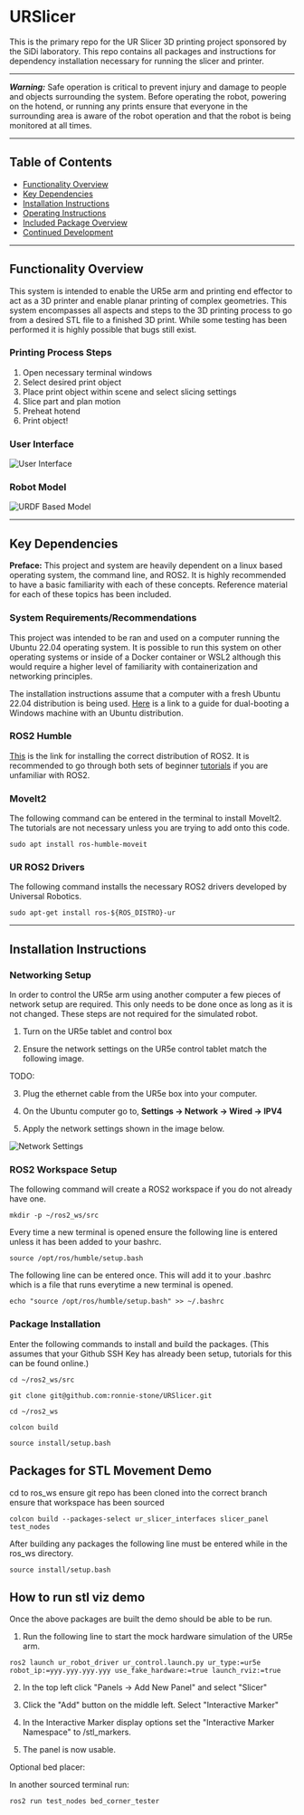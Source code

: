 # URSlicer

This is the primary repo for the UR Slicer 3D printing project sponsored by the SiDi laboratory. This repo contains all packages and instructions for dependency installation necessary for running the slicer and printer. 

---

_**Warning:**_ Safe operation is critical to prevent injury and damage to people and objects surrounding the system. Before operating the robot, powering on the hotend, or running any prints ensure that everyone in the surrounding area is aware of the robot operation and that the robot is being monitored at all times.

---
## Table of Contents

* [Functionality Overview](#functionality-overview)
* [Key Dependencies](#key-dependencies)
* [Installation Instructions](#installation-instructions)
* [Operating Instructions](#operating-instructions)
* [Included Package Overview](#package-overview)
* [Continued Development](#continued-development)

---

## Functionality Overview

This system is intended to enable the UR5e arm and printing end effector to act as a 3D printer and enable planar printing of complex geometries. This system encompasses all aspects and steps to the 3D printing process to go from a desired STL file to a finished 3D print. While some testing has been performed it is highly possible that bugs still exist.

### Printing Process Steps

1. Open necessary terminal windows
2. Select desired print object
3. Place print object within scene and select slicing settings
4. Slice part and plan motion
5. Preheat hotend
6. Print object!

### User Interface

![User Interface](images/ui_overview.png)

### Robot Model

![URDF Based Model](images/urdf.png)

---

## Key Dependencies

**Preface:** This project and system are heavily dependent on a linux based operating system, the command line, and ROS2. It is highly recommended to have a basic familiarity with each of these concepts. Reference material for each of these topics has been included. 

### System Requirements/Recommendations

This project was intended to be ran and used on a computer running the Ubuntu 22.04 operating system. It is possible to run this system on other operating systems or inside of a Docker container or WSL2 although this would require a higher level of familiarity with containerization and networking principles.

The installation instructions assume that a computer with a fresh Ubuntu 22.04 distribution is being used. [Here](https://www.xda-developers.com/dual-boot-windows-11-linux/) is a link to a guide for dual-booting a Windows machine with an Ubuntu distribution.


### ROS2 Humble 

[This](https://docs.ros.org/en/humble/Installation/Ubuntu-Install-Debs.html) is the link for installing the correct distribution of ROS2. It is recommended to go through both sets of beginner [tutorials](https://docs.ros.org/en/humble/Tutorials.html) if you are unfamiliar with ROS2.

### MoveIt2

The following command can be entered in the terminal to install MoveIt2. The tutorials are not necessary unless you are trying to add onto this code.

```sudo apt install ros-humble-moveit```

### UR ROS2 Drivers

The following command installs the necessary ROS2 drivers developed by Universal Robotics.

```sudo apt-get install ros-${ROS_DISTRO}-ur```

---

## Installation Instructions

### Networking Setup

In order to control the UR5e arm using another computer a few pieces of network setup are required. This only needs to be done once as long as it is not changed. These steps are not required for the simulated robot.

1. Turn on the UR5e tablet and control box

2. Ensure the network settings on the UR5e control tablet match the following image.

TODO:

3. Plug the ethernet cable from the UR5e box into your computer.

4. On the Ubuntu computer go to, **Settings -> Network -> Wired -> IPV4**

5. Apply the network settings shown in the image below.

![Network Settings](images/network_settings.png)

### ROS2 Workspace Setup 

The following command will create a ROS2 workspace if you do not already have one.

```mkdir -p ~/ros2_ws/src```

Every time a new terminal is opened ensure the following line is entered unless it has been added to your bashrc.
```
source /opt/ros/humble/setup.bash
```
The following line can be entered once. This will add it to your .bashrc which is a file that runs everytime a new terminal is opened.
```
echo "source /opt/ros/humble/setup.bash" >> ~/.bashrc
```

### Package Installation

Enter the following commands to install and build the packages. (This assumes that your Github SSH Key has already been setup, tutorials for this can be found online.)

```cd ~/ros2_ws/src```

```git clone git@github.com:ronnie-stone/URSlicer.git```

```cd ~/ros2_ws```

```colcon build```

```source install/setup.bash```



## Packages for STL Movement Demo

cd to ros_ws 
ensure git repo has been cloned into the correct branch
ensure that workspace has been sourced
```
colcon build --packages-select ur_slicer_interfaces slicer_panel test_nodes
```

After building any packages the following line must be entered while in the ros_ws directory.

```
source install/setup.bash
```

## How to run stl viz demo

Once the above packages are built the demo should be able to be run.

1. Run the following line to start the mock hardware simulation of the UR5e arm.

```
ros2 launch ur_robot_driver ur_control.launch.py ur_type:=ur5e robot_ip:=yyy.yyy.yyy.yyy use_fake_hardware:=true launch_rviz:=true
```
2. In the top left click "Panels -> Add New Panel" and select "Slicer"

3. Click the "Add" button on the middle left. Select "Interactive Marker"

4. In the Interactive Marker display options set the "Interactive Marker Namespace" to /stl_markers.

5. The panel is now usable.

Optional bed placer:

In another sourced terminal run:

```
ros2 run test_nodes bed_corner_tester
```

